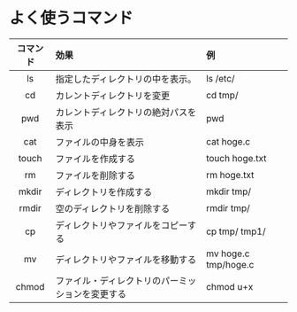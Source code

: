 # よく使うコマンド

| コマンド | 効果 |例  |
|:--------:|:-----|:---|
|ls        | 指定したディレクトリの中を表示。    |  ls /etc/     |
|cd        | カレントディレクトリを変更          |  cd tmp/      |
|pwd       | カレントディレクトリの絶対パスを表示|  pwd          |
|cat       | ファイルの中身を表示        |  cat hoge.c   |
|touch     | ファイルを作成する          | touch hoge.txt|
|rm        | ファイルを削除する          | rm hoge.txt   |
|mkdir     | ディレクトリを作成する      | mkdir tmp/    |
|rmdir     | 空のディレクトリを削除する      | rmdir tmp/|
|cp        | ディレクトリやファイルをコピーする | cp tmp/  tmp1/|
|mv        | ディレクトリやファイルを移動する   | mv hoge.c tmp/hoge.c |
|chmod     | ファイル・ディレクトリのパーミッションを変更する| chmod u+x|
